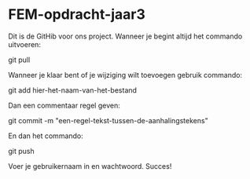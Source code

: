 # FEM-opdracht-jaar3

Dit is de GitHib voor ons project. Wanneer je begint altijd het commando uitvoeren:

git pull

Wanneer je klaar bent of je wijziging wilt toevoegen gebruik commando:

git add hier-het-naam-van-het-bestand

Dan een commentaar regel geven:

git commit -m "een-regel-tekst-tussen-de-aanhalingstekens"

En dan het commando:

git push

Voer je gebruikernaam in en wachtwoord. Succes!
